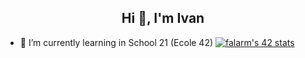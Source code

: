 <h2 align="center">Hi 👋, I'm Ivan</h2>

<!--
**Fuse23/Fuse23** is a ✨ _special_ ✨ repository because its `README.md` (this file) appears on your GitHub profile.

Here are some ideas to get you started:

- 🔭 I’m currently working on ...
- 🌱 I’m currently learning ...
- 👯 I’m looking to collaborate on ...
- 🤔 I’m looking for help with ...
- 💬 Ask me about ...
- 📫 How to reach me: ...
- 😄 Pronouns: ...
- ⚡ Fun fact: ...
-->
- 🌱 I’m currently learning in School 21 (Ecole 42)
[![falarm's 42 stats](https://badge42.vercel.app/api/v2/cl23rylyn001609lbgc4t4lzn/stats?cursusId=21&coalitionId=103)](https://github.com/JaeSeoKim/badge42)
